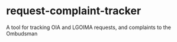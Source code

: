 # request-complaint-tracker
A tool for tracking OIA and LGOIMA requests, and complaints to the Ombudsman
